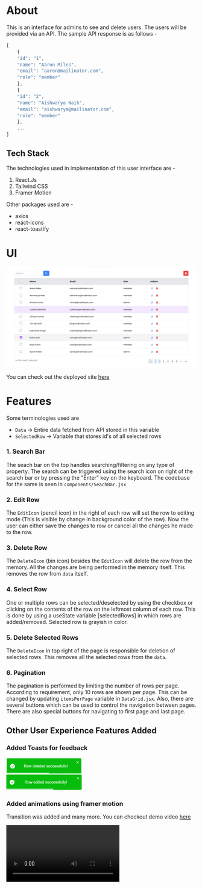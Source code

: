 # About

This is an interface for admins to see and delete users. The users will be provided via an API. The sample API response is as follows -

```js
[
	{
	"id": "1",
	"name": "Aaron Miles",
	"email": "aaron@mailinator.com",
	"role": "member"
	},
	{
	"id": "2",
	"name": "Aishwarya Naik",
	"email": "aishwarya@mailinator.com",
	"role": "member"
	},
    ...
]

```

## Tech Stack

The technologies used in implementation of this user interface are -

1. React.Js
2. Tailwind CSS
3. Framer Motion

Other packages used are -

- axios
- react-icons
- react-toastify

# UI

<img src = "public/admin_dashboard.png">

You can check out the deployed site [here](https://admin-dashboard-dbgk.onrender.com)

# Features

Some terminologies used are

- `Data` -> Entire data fetched from API stored in this variable
- `SelectedRow` -> Variable that stores id's of all selected rows

### 1. Search Bar

The seach bar on the top handles searching/filtering on any type of property. The search can be triggered using the search icon on right of the search bar or by pressing the "Enter" key on the keyboard. The codebase for the same is seen in `components/SeachBar.jsx`

### 2. Edit Row

The `EditIcon` (pencil icon) in the right of each row will set the row to editing mode (This is visible by change in background color of the row). Now the user can either save the changes to row or cancel all the changes he made to the row.

### 3. Delete Row

The `DeleteIcon` (bin icon) besides the `EditIcon` will delete the row from the memory. All the changes are being performed in the memory itself. This removes the row from `data` itself.

### 4. Select Row

One or multiple rows can be selected/deselected by using the checkbox or clicking on the contents of the row on the leftmost column of each row. This is done by using a useState variable [selectedRows] in which rows are added/removed. Selected row is grayish in color.

### 5. Delete Selected Rows

The `DeleteIcon` in top right of the page is responsible for deletion of selected rows. This removes all the selected rows from the `data`.

### 6. Pagination

The pagination is performed by limiting the number of rows per page. According to requirement, only 10 rows are shown per page. This can be changed by updating `itemsPerPage` variable in `DataGrid.jsx`. Also, there are several buttons which can be used to control the navigation between pages. There are also special buttons for navigating to first page and last page.

## Other User Experience Features Added

### Added Toasts for feedback

<img src = "public/delete.png" width = "200px">
<br>
<img src = "public/edit.png" width = "200px">

### Added animations using framer motion

Transition was added and many more. You can checkout demo video [here](public/demo.mp4)

<video src="public/demo.mp4" controls title="Demonstration"></video>
